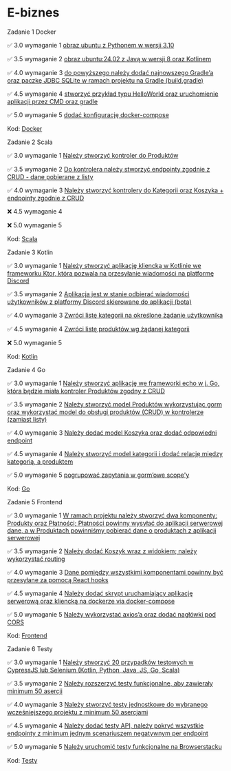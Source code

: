 # E-biznes
Zadanie 1 Docker

✅ 3.0 wymaganie 1 [obraz ubuntu z Pythonem w wersji 3.10](https://github.com/oszyjka/E-biznes/commit/ba7470032fd024cf8320fcf403672739476720de)

✅ 3.5 wymaganie 2 [obraz ubuntu:24.02 z Javą w wersji 8 oraz Kotlinem](https://github.com/oszyjka/E-biznes/commit/ed7a7b8cf589b79ab8d9713a833de24b8162736b)

✅ 4.0 wymaganie 3 [do powyższego należy dodać najnowszego Gradle’a oraz paczkę JDBC SQLite w ramach projektu na Gradle (build.gradle)](https://github.com/oszyjka/E-biznes/commit/02c4af4a54978764fd1fcec15e2e25b8469b90ed)

✅ 4.5 wymaganie 4 [stworzyć przykład typu HelloWorld oraz uruchomienie aplikacji przez CMD oraz gradle](https://github.com/oszyjka/E-biznes/commit/922c9e2265de341de72fc0c5a274889368676731)

✅ 5.0 wymaganie 5 [dodać konfigurację docker-compose](https://github.com/oszyjka/E-biznes/commit/e4baa87c854900069794345a255d65a7072c9e41)

Kod: [Docker](https://github.com/oszyjka/E-biznes/tree/main/Docker)

Zadanie 2 Scala

✅ 3.0 wymaganie 1 [Należy stworzyć kontroler do Produktów](https://github.com/oszyjka/E-biznes/commit/056ef3eec25017890d705a0248760835a8b2f5be)

✅ 3.5 wymaganie 2 [Do kontrolera należy stworzyć endpointy zgodnie z CRUD - dane pobierane z listy](https://github.com/oszyjka/E-biznes/commit/d779290b2018f9d1e19b4d883a222166b67285b8)

✅ 4.0 wymaganie 3 [Należy stworzyć kontrolery do Kategorii oraz Koszyka + endpointy zgodnie z CRUD](https://github.com/oszyjka/E-biznes/commit/60cf8d7365b8277cb303156513992df49d7574d9)

❌ 4.5 wymaganie 4 

❌ 5.0 wymaganie 5 

Kod: [Scala](https://github.com/oszyjka/E-biznes/tree/main/Scala)

Zadanie 3 Kotlin

✅ 3.0 wymaganie 1 [Należy stworzyć aplikację kliencką w Kotlinie we frameworku Ktor, która pozwala na przesyłanie wiadomości na platformę Discord](https://github.com/oszyjka/E-biznes/commit/7dd9e851a1ae9dddbebfecbabba6397e417c5373)

✅ 3.5 wymaganie 2 [Aplikacja jest w stanie odbierać wiadomości użytkowników z platformy Discord skierowane do aplikacji (bota)](https://github.com/oszyjka/E-biznes/commit/edd1e99a34dd8f841e4b38fcd4308cbedbe30dd9)

✅ 4.0 wymaganie 3 [Zwróci listę kategorii na określone żądanie użytkownika](https://github.com/oszyjka/E-biznes/commit/c0f8021b9bb094891b31b0d5da1439e28f50fce4)

✅ 4.5 wymaganie 4 [Zwróci listę produktów wg żądanej kategorii](https://github.com/oszyjka/E-biznes/commit/cc9cc560323988b3c43f3b3e0abc4a1188f5f05d)

❌ 5.0 wymaganie 5 

Kod: [Kotlin](https://github.com/oszyjka/E-biznes/tree/main/Kotlin/app)

Zadanie 4 Go

✅ 3.0 wymaganie 1 [Należy stworzyć aplikację we frameworki echo w j. Go, która będzie
miała kontroler Produktów zgodny z CRUD](https://github.com/oszyjka/E-biznes/commit/77b1adc94e119521d7bc64f048c032ecc700b66d)

✅ 3.5 wymaganie 2 [Należy stworzyć model Produktów wykorzystując gorm oraz
wykorzystać model do obsługi produktów (CRUD) w kontrolerze (zamiast
listy)](https://github.com/oszyjka/E-biznes/commit/eff981797a391980da2b53c5af2307b428911b41)

✅ 4.0 wymaganie 3 [Należy dodać model Koszyka oraz dodać odpowiedni endpoint](https://github.com/oszyjka/E-biznes/commit/758e9d0eee366c4e487a1a636ae6b687ae911bfd)

✅ 4.5 wymaganie 4 [Należy stworzyć model kategorii i dodać relację między kategorią,
a produktem](https://github.com/oszyjka/E-biznes/commit/99c414c832cf6f2365e11406cbb2e3f614583dfd)

✅ 5.0 wymaganie 5 [pogrupować zapytania w gorm’owe scope'y](https://github.com/oszyjka/E-biznes/commit/f146c93d03e9db33283886334204317fc60dc218)

Kod: [Go](https://github.com/oszyjka/E-biznes/tree/main/Go)

Zadanie 5 Frontend

✅ 3.0 wymaganie 1 [W ramach projektu należy stworzyć dwa komponenty: Produkty oraz
Płatności; Płatności powinny wysyłać do aplikacji serwerowej dane, a w
Produktach powinniśmy pobierać dane o produktach z aplikacji
serwerowej](https://github.com/oszyjka/E-biznes/commit/6941970a50852134b1ec035add74585399a661a7)

✅ 3.5 wymaganie 2 [Należy dodać Koszyk wraz z widokiem; należy wykorzystać routing](https://github.com/oszyjka/E-biznes/commit/19d568ffb2ca30a135ce5bc30daa1d93acb7341d)

✅ 4.0 wymaganie 3 [Dane pomiędzy wszystkimi komponentami powinny być przesyłane za
pomocą React hooks](https://github.com/oszyjka/E-biznes/commit/19d568ffb2ca30a135ce5bc30daa1d93acb7341d)

✅ 4.5 wymaganie 4 [Należy dodać skrypt uruchamiający aplikację serwerową oraz
kliencką na dockerze via docker-compose](https://github.com/oszyjka/E-biznes/commit/84803432757cd921df925fe64bc8615724148aef)

✅ 5.0 wymaganie 5 [Należy wykorzystać axios’a oraz dodać nagłówki pod CORS](https://github.com/oszyjka/E-biznes/commit/a9ad43efd6db7cd050c7d8b2e354aa8702b2b58a)

Kod: [Frontend](https://github.com/oszyjka/E-biznes/tree/main/Frontend)

Zadanie 6 Testy

✅ 3.0 wymaganie 1 [Należy stworzyć 20 przypadków testowych w CypressJS lub Selenium
(Kotlin, Python, Java, JS, Go, Scala)](https://github.com/oszyjka/E-biznes/commit/83e0a90308f010877549c1bb609976316794960a)

✅ 3.5 wymaganie 2 [Należy rozszerzyć testy funkcjonalne, aby zawierały minimum 50
asercji](https://github.com/oszyjka/E-biznes/commit/e5be708b935c610509222ff0529f2dbd7bb39332)

✅ 4.0 wymaganie 3 [Należy stworzyć testy jednostkowe do wybranego wcześniejszego
projektu z minimum 50 asercjami](https://github.com/oszyjka/E-biznes/commit/f77e2389e6962bc06139fbe47f866062c451d235)

✅ 4.5 wymaganie 4 [Należy dodać testy API, należy pokryć wszystkie endpointy z
minimum jednym scenariuszem negatywnym per endpoint]()

✅ 5.0 wymaganie 5 [Należy uruchomić testy funkcjonalne na Browserstacku]()

Kod: [Testy](https://github.com/oszyjka/E-biznes/tree/main/Testy)
